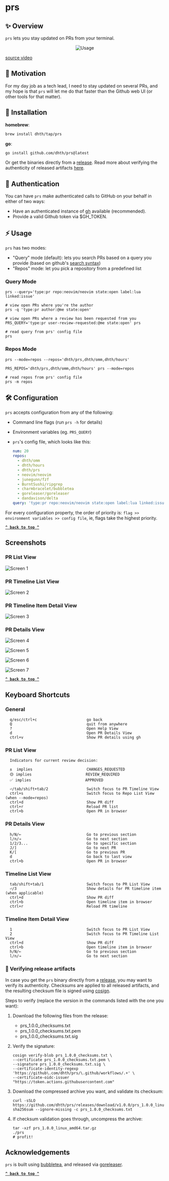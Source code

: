 # prs

✨ Overview
---

`prs` lets you stay updated on PRs from your terminal.

<p align="center">
  <img src="https://tools.dhruvs.space/images/prs/v1-0-0/prs.gif" alt="Usage" />
</p>

[source video](https://youtu.be/H81ru9cQhDo)

🤔 Motivation
---

For my day job as a tech lead, I need to stay updated on several PRs, and my
hope is that `prs` will let me do that faster than the Github web UI (or other
tools for that matter).

💾 Installation
---

**homebrew**:

```sh
brew install dhth/tap/prs
```

**go**:

```sh
go install github.com/dhth/prs@latest
```

Or get the binaries directly from a [release][3]. Read more about verifying the
authenticity of released artifacts [here](#-verifying-release-artifacts).

🔑 Authentication
---

You can have `prs` make authenticated calls to GitHub on your behalf in either
of two ways:

- Have an authenticated instance of [gh](https://github.com/cli/cli) available
    (recommended).
- Provide a valid Github token via $GH_TOKEN.

⚡️ Usage
---

`prs` has two modes:

- "Query" mode (default): lets you search PRs based on a query you provide (based
  on github's [search
  syntax](https://docs.github.com/en/search-github/searching-on-github/searching-issues-and-pull-requests))
- "Repos" mode: let you pick a repository from a predefined list

### Query Mode

```shell
prs --query='type:pr repo:neovim/neovim state:open label:lua linked:issue'

# view open PRs where you're the author
prs -q 'type:pr author:@me state:open'

# view open PRs where a review has been requested from you
PRS_QUERY='type:pr user-review-requested:@me state:open' prs

# read query from prs' config file
prs
```

### Repos Mode

```shell
prs --mode=repos --repos='dhth/prs,dhth/omm,dhth/hours'

PRS_REPOS='dhth/prs,dhth/omm,dhth/hours' prs --mode=repos

# read repos from prs' config file
prs -m repos
```

🛠️ Configuration
---

`prs` accepts configuration from any of the following:

- Command line flags (run `prs -h` for details)
- Environment variables (eg. `PRS_QUERY`)
- `prs`'s config file, which looks like this:

    ```yaml
    num: 20
    repos:
      - dhth/omm
      - dhth/hours
      - dhth/prs
      - neovim/neovim
      - junegunn/fzf
      - BurntSushi/ripgrep
      - charmbracelet/bubbletea
      - goreleaser/goreleaser
      - dandavison/delta
    query: 'type:pr repo:neovim/neovim state:open label:lua linked:issue'
    ```

For every configuration property, the order of priority is: `flag >>
environment variables >> config file`, ie, flags take the highest priority.

**[`^ back to top ^`](#prs)**

Screenshots
---

### PR List View

![Screen 1](https://tools.dhruvs.space/images/prs/v1-0-0/prs-1.png)

### PR Timeline List View

![Screen 2](https://tools.dhruvs.space/images/prs/v1-0-0/prs-2.png)

### PR Timeline Item Detail View
![Screen 3](https://tools.dhruvs.space/images/prs/v1-0-0/prs-3.png)

### PR Details View

![Screen 4](https://tools.dhruvs.space/images/prs/v1-0-0/prs-4.png)

![Screen 5](https://tools.dhruvs.space/images/prs/v1-0-0/prs-5.png)

![Screen 6](https://tools.dhruvs.space/images/prs/v1-0-0/prs-6.png)

![Screen 7](https://tools.dhruvs.space/images/prs/v1-0-0/prs-7.png)

**[`^ back to top ^`](#prs)**

Keyboard Shortcuts
---

### General

```text
  q/esc/ctrl+c                      go back
  Q                                 quit from anywhere
  ?                                 Open Help View
  d                                 Open PR Details View
  ctrl+v                            Show PR details using gh
```

### PR List View

```text
  Indicators for current review decision:

  ±  implies                        CHANGES_REQUESTED
  🟡 implies                        REVIEW_REQUIRED
  ✅ implies                        APPROVED

  ⏎/tab/shift+tab/2                 Switch focus to PR Timeline View
  ctrl+s                            Switch focus to Repo List View (when --mode=repos)
  ctrl+d                            Show PR diff
  ctrl+r                            Reload PR list
  ctrl+b                            Open PR in browser
```

### PR Details View

```text
  h/N/←                             Go to previous section
  l/n/→                             Go to next section
  1/2/3...                          Go to specific section
  J/]                               Go to next PR
  K/[                               Go to previous PR
  d                                 Go back to last view
  ctrl+b                            Open PR in browser
```

### Timeline List View


```text
  tab/shift+tab/1                   Switch focus to PR List View
  ⏎/3                               Show details for PR timeline item (when applicable)
  ctrl+d                            Show PR diff
  ctrl+b                            Open timeline item in browser
  ctrl+r                            Reload PR timeline
```

### Timeline Item Detail View


```text
  1                                 Switch focus to PR List View
  2                                 Switch focus to PR Timeline List View
  ctrl+d                            Show PR diff
  ctrl+b                            Open timeline item in browser
  h/N/←                             Go to previous section
  l/n/→                             Go to next section
```

### 🔐 Verifying release artifacts

In case you get the `prs` binary directly from a [release][3], you may want to
verify its authenticity. Checksums are applied to all released artifacts, and
the resulting checksum file is signed using
[cosign](https://docs.sigstore.dev/cosign/installation/).

Steps to verify (replace the version in the commands listed with the one you
want):

1. Download the following files from the release:

   - prs_1.0.0_checksums.txt
   - prs_1.0.0_checksums.txt.pem
   - prs_1.0.0_checksums.txt.sig

2. Verify the signature:

   ```shell
   cosign verify-blob prs_1.0.0_checksums.txt \
   --certificate prs_1.0.0_checksums.txt.pem \
   --signature prs_1.0.0_checksums.txt.sig \
   --certificate-identity-regexp 'https://github\.com/dhth/prs/\.github/workflows/.+' \
   --certificate-oidc-issuer "https://token.actions.githubusercontent.com"
   ```

3. Download the compressed archive you want, and validate its checksum:

   ```shell
   curl -sSLO https://github.com/dhth/prs/releases/download/v1.0.0/prs_1.0.0_linux_amd64.tar.gz
   sha256sum --ignore-missing -c prs_1.0.0_checksums.txt
   ```

3. If checksum validation goes through, uncompress the archive:

   ```shell
   tar -xzf prs_1.0.0_linux_amd64.tar.gz
   ./prs
   # profit!
   ```

Acknowledgements
---

`prs` is built using [bubbletea][1], and released via [goreleaser][2].

[1]: https://github.com/charmbracelet/bubbletea
[2]: https://github.com/goreleaser/goreleaser
[3]: https://github.com/dhth/prs/releases

**[`^ back to top ^`](#prs)**
